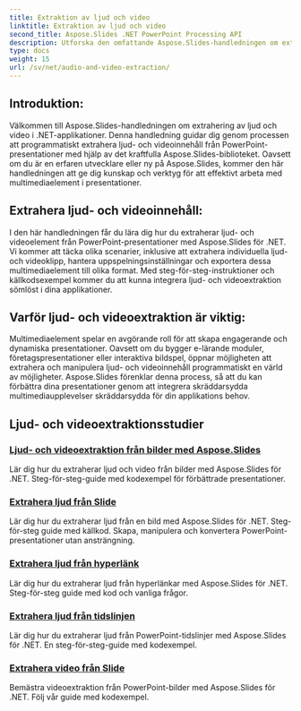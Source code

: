 ```yaml
---
title: Extraktion av ljud och video
linktitle: Extraktion av ljud och video
second_title: Aspose.Slides .NET PowerPoint Processing API
description: Utforska den omfattande Aspose.Slides-handledningen om extrahering av ljud och video i .NET-applikationer. Lär dig hur du programmatiskt extraherar och manipulerar multimediaelement från PowerPoint-presentationer.
type: docs
weight: 15
url: /sv/net/audio-and-video-extraction/
---
```


## Introduktion:

Välkommen till Aspose.Slides-handledningen om extrahering av ljud och video i .NET-applikationer. Denna handledning guidar dig genom processen att programmatiskt extrahera ljud- och videoinnehåll från PowerPoint-presentationer med hjälp av det kraftfulla Aspose.Slides-biblioteket. Oavsett om du är en erfaren utvecklare eller ny på Aspose.Slides, kommer den här handledningen att ge dig kunskap och verktyg för att effektivt arbeta med multimediaelement i presentationer.

## Extrahera ljud- och videoinnehåll:

I den här handledningen får du lära dig hur du extraherar ljud- och videoelement från PowerPoint-presentationer med Aspose.Slides för .NET. Vi kommer att täcka olika scenarier, inklusive att extrahera individuella ljud- och videoklipp, hantera uppspelningsinställningar och exportera dessa multimediaelement till olika format. Med steg-för-steg-instruktioner och källkodsexempel kommer du att kunna integrera ljud- och videoextraktion sömlöst i dina applikationer.

## Varför ljud- och videoextraktion är viktig:

Multimediaelement spelar en avgörande roll för att skapa engagerande och dynamiska presentationer. Oavsett om du bygger e-lärande moduler, företagspresentationer eller interaktiva bildspel, öppnar möjligheten att extrahera och manipulera ljud- och videoinnehåll programmatiskt en värld av möjligheter. Aspose.Slides förenklar denna process, så att du kan förbättra dina presentationer genom att integrera skräddarsydda multimediaupplevelser skräddarsydda för din applikations behov.

## Ljud- och videoextraktionsstudier
### [Ljud- och videoextraktion från bilder med Aspose.Slides](./audio-and-video-extraction/)
Lär dig hur du extraherar ljud och video från bilder med Aspose.Slides för .NET. Steg-för-steg-guide med kodexempel för förbättrade presentationer.
### [Extrahera ljud från Slide](./extract-audio/)
Lär dig hur du extraherar ljud från en bild med Aspose.Slides för .NET. Steg-för-steg guide med källkod. Skapa, manipulera och konvertera PowerPoint-presentationer utan ansträngning.
### [Extrahera ljud från hyperlänk](./extract-audio-from-hyperlink/)
Lär dig hur du extraherar ljud från hyperlänkar med Aspose.Slides för .NET. Steg-för-steg guide med kod och vanliga frågor.
### [Extrahera ljud från tidslinjen](./extract-audio-from-timeline/)
Lär dig hur du extraherar ljud från PowerPoint-tidslinjer med Aspose.Slides för .NET. En steg-för-steg-guide med kodexempel.
### [Extrahera video från Slide](./extract-video/)
Bemästra videoextraktion från PowerPoint-bilder med Aspose.Slides för .NET. Följ vår guide med kodexempel.